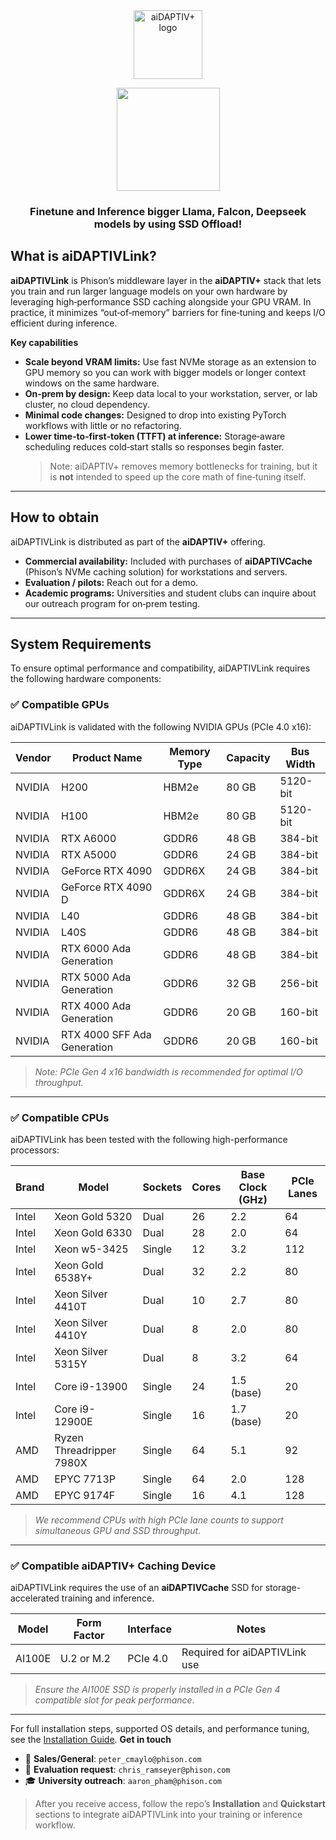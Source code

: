 <div align="center">

<a href="https://www.phison.com/en/aidaptiv-plus-ai-data-storage-solution">
  <img alt="aiDAPTIV+ logo" src="https://github.com/atp224/aiDAPTIVTestPage/blob/main/assets/aiDAPTIV_logo.jpg?raw=true" height="110" style="max-width: 100%;">
</a>
  
<a href="https://discord.gg/rJW6MS6m"><img src="https://github.com/atp224/aiDAPTIVTestPage/blob/main/assets/Discord_button.png?raw=true" width="165"></a>


### Finetune and Inference bigger Llama, Falcon, Deepseek models by using SSD Offload!

</div>

## What is aiDAPTIVLink?

**aiDAPTIVLink** is Phison’s middleware layer in the **aiDAPTIV+** stack that lets you train and run larger language models on your own hardware by leveraging high‑performance SSD caching alongside your GPU VRAM. In practice, it minimizes “out‑of‑memory” barriers for fine‑tuning and keeps I/O efficient during inference.

**Key capabilities**
- **Scale beyond VRAM limits:** Use fast NVMe storage as an extension to GPU memory so you can work with bigger models or longer context windows on the same hardware.
- **On‑prem by design:** Keep data local to your workstation, server, or lab cluster, no cloud dependency.
- **Minimal code changes:** Designed to drop into existing PyTorch workflows with little or no refactoring.
- **Lower time‑to‑first‑token (TTFT) at inference:** Storage‑aware scheduling reduces cold‑start stalls so responses begin faster.  
  > Note: aiDAPTIV+ removes memory bottlenecks for training, but it is **not** intended to speed up the core math of fine‑tuning itself.

---

## How to obtain

aiDAPTIVLink is distributed as part of the **aiDAPTIV+** offering.

- **Commercial availability:** Included with purchases of **aiDAPTIVCache** (Phison’s NVMe caching solution) for workstations and servers.  
- **Evaluation / pilots:** Reach out for a demo.
- **Academic programs:** Universities and student clubs can inquire about our outreach program for on‑prem testing.

---

## System Requirements

To ensure optimal performance and compatibility, aiDAPTIVLink requires the following hardware components:

### ✅ Compatible GPUs

aiDAPTIVLink is validated with the following NVIDIA GPUs (PCIe 4.0 x16):

| Vendor  | Product Name                        | Memory Type | Capacity  | Bus Width |
|---------|-------------------------------------|-------------|-----------|-----------|
| NVIDIA  | H200                                | HBM2e       | 80 GB     | 5120-bit  |
| NVIDIA  | H100                                | HBM2e       | 80 GB     | 5120-bit  |
| NVIDIA  | RTX A6000                           | GDDR6       | 48 GB     | 384-bit   |
| NVIDIA  | RTX A5000                           | GDDR6       | 24 GB     | 384-bit   |
| NVIDIA  | GeForce RTX 4090                    | GDDR6X      | 24 GB     | 384-bit   |
| NVIDIA  | GeForce RTX 4090 D                  | GDDR6X      | 24 GB     | 384-bit   |
| NVIDIA  | L40                                  | GDDR6       | 48 GB     | 384-bit   |
| NVIDIA  | L40S                                 | GDDR6       | 48 GB     | 384-bit   |
| NVIDIA  | RTX 6000 Ada Generation             | GDDR6       | 48 GB     | 384-bit   |
| NVIDIA  | RTX 5000 Ada Generation             | GDDR6       | 32 GB     | 256-bit   |
| NVIDIA  | RTX 4000 Ada Generation             | GDDR6       | 20 GB     | 160-bit   |
| NVIDIA  | RTX 4000 SFF Ada Generation         | GDDR6       | 20 GB     | 160-bit   |

> *Note: PCIe Gen 4 x16 bandwidth is recommended for optimal I/O throughput.*

---

### ✅ Compatible CPUs

aiDAPTIVLink has been tested with the following high-performance processors:

| Brand | Model                        | Sockets | Cores | Base Clock (GHz) | PCIe Lanes |
|-------|------------------------------|---------|-------|------------------|------------|
| Intel | Xeon Gold 5320               | Dual    | 26    | 2.2              | 64         |
| Intel | Xeon Gold 6330               | Dual    | 28    | 2.0              | 64         |
| Intel | Xeon w5-3425                 | Single  | 12    | 3.2              | 112        |
| Intel | Xeon Gold 6538Y+             | Dual    | 32    | 2.2              | 80         |
| Intel | Xeon Silver 4410T            | Dual    | 10    | 2.7              | 80         |
| Intel | Xeon Silver 4410Y            | Dual    | 8     | 2.0              | 80         |
| Intel | Xeon Silver 5315Y            | Dual    | 8     | 3.2              | 64         |
| Intel | Core i9-13900                | Single  | 24    | 1.5 (base)       | 20         |
| Intel | Core i9-12900E               | Single  | 16    | 1.7 (base)       | 20         |
| AMD   | Ryzen Threadripper 7980X     | Single  | 64    | 5.1              | 92         |
| AMD   | EPYC 7713P                   | Single  | 64    | 2.0              | 128        |
| AMD   | EPYC 9174F                   | Single  | 16    | 4.1              | 128        |

> *We recommend CPUs with high PCIe lane counts to support simultaneous GPU and SSD throughput.*

---

### ✅ Compatible aiDAPTIV+ Caching Device

aiDAPTIVLink requires the use of an **aiDAPTIVCache** SSD for storage-accelerated training and inference.

| Model     | Form Factor | Interface | Notes                         |
|-----------|-------------|-----------|-------------------------------|
| AI100E    | U.2 or M.2  | PCIe 4.0  | Required for aiDAPTIVLink use |

> *Ensure the AI100E SSD is properly installed in a PCIe Gen 4 compatible slot for peak performance.*

---

For full installation steps, supported OS details, and performance tuning, see the [Installation Guide](#).
**Get in touch**
- 📩 **Sales/General**: `peter_cmaylo@phison.com`
- 🧪 **Evaluation request**: `chris_ramseyer@phison.com`
- 🎓 **University outreach**: `aaron_pham@phison.com`

> After you receive access, follow the repo’s **Installation** and **Quickstart** sections to integrate aiDAPTIVLink into your training or inference workflow.
